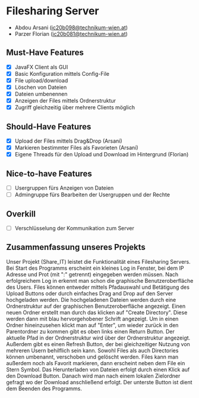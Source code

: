 # Filesharing Server

- Abdou Arsani (ic20b098@technikum-wien.at)
- Parzer Florian (ic20b081@technikum-wien.at)

## Must-Have Features

- [x] JavaFX Client als GUI
- [x] Basic Konfiguration mittels Config-File
- [x] File upload/download
- [x] Löschen von Dateien
- [x] Dateien umbenennen
- [x] Anzeigen der Files mittels Ordnerstruktur
- [x] Zugriff gleichzeitig über mehrere Clients möglich

## Should-Have Features

- [x] Upload der Files mittels Drag&Drop (Arsani)
- [x] Markieren bestimmter Files als Favorieten (Arsani)
- [x] Eigene Threads für den Upload und Download im Hintergrund (Florian)

## Nice-to-have Features

- [ ] Usergruppen fürs Anzeigen von Dateien
- [ ] Admingruppe fürs Bearbeiten der Usergruppen und der Rechte

## Overkill

- [ ] Verschlüsselung der Kommunikation zum Server


## Zusammenfassung unseres Projekts
Unser Projekt (Share_IT) leistet die Funktionalität eines Filesharing Servers. Bei Start des Programms erscheint ein kleines Log in Fenster, bei dem IP Adresse und Prot (mit ":" getrennt) eingegeben werden müssen. Nach erfolgreichem Log in erkennt man schon die graphische Benutzeroberfläche des Users. Files können entweder mittels Pfadauswahl und Betätigung des Upload Buttons oder durch einfaches Drag and Drop auf den Server hochgeladen werden. Die hochgeladenen Dateien werden durch eine Ordnerstruktur auf der graphischen Benutzeroberfläche angezeigt. Einen neuen Ordner erstellt man durch das klicken auf "Create Directory". Diese werden dann mit blau hervorgehobener Schrift angezeigt. Um in einen Ordner hineinzusehen klickt man auf "Enter", um wieder zurück in den Parentordner zu kommen gibt es oben links einen Return Button. Der aktuelle Pfad in der Ordnerstruktur wird über der Ordnerstruktur angezeigt. Außerdem gibt es einen Refresh Button, der bei gleichzeitiger Nutzung von mehreren Usern behilflich sein kann. Sowohl Files als auch Directories können umbenannt, verschoben und gelöscht werden. Files kann man außerdem noch als Favorit markieren, dann erscheint neben dem File ein Stern Symbol. Das Herunterladen von Dateien erfolgt durch einen Klick auf den Download Button. Danach wird man nach einem lokalen Zielordner gefragt wo der Download anschließend erfolgt. Der unterste Button ist dient dem Beenden des Programms.


